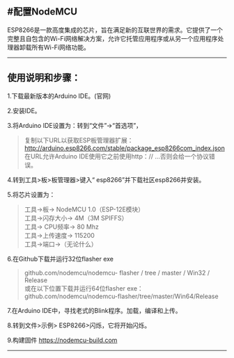 #配置NodeMCU
----

ESP8266是一款高度集成的芯片，旨在满足新的互联世界的需求。它提供了一个完整且自包含的Wi-Fi网络解决方案，允许它托管应用程序或从另一个应用程序处理器卸载所有Wi-Fi网络功能。 

----

## 使用说明和步骤：
1.下载最新版本的Arduino IDE。(官网)     

2.安装IDE。     

3.将Arduino IDE设置为：转到“文件”->“首选项”，
>复制以下URL以获取ESP板管理器扩展：http://arduino.esp8266.com/stable/package_esp8266com_index.json     
>在URL允许Arduino IDE使用它之前使用http：// ...否则会给一个协议错误。     

4.转到工具>板>板管理器>键入“ esp8266”并下载社区esp8266并安装。     

5.将芯片设置为：       
>工具->板-> NodeMCU 1.0（ESP-12E模块）     
>工具->闪存大小-> 4M（3M SPIFFS）     
>工具-> CPU频率-> 80 Mhz     
>工具->上传速度-> 115200    
>工具->端口->（无论什么）    

6.在Github下载并运行32位flasher exe     
>github.com/nodemcu/nodemcu- flasher / tree / master / Win32 / Release     
>或在以下位置下载并运行64位flasher exe：github.com/nodemcu/nodemcu-flasher/tree/master/Win64/Release    

7.在Arduino IDE中，寻找老式的Blink程序。加载，编译和上传。    

8.转到文件>示例> ESP8266>闪烁，它将开始闪烁。     

9.构建固件  https://nodemcu-build.com     

-----

